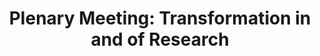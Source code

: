 ---
dateStart: 2007-12-14
dateEnd:
title: "Plenary Meeting: Transformation in and of Research"
venue: "Virtual Knowledge Studio, Royal Academy of Arts and Science (KNAW)"
organizer: "Andréa Scharnhorst"
credit: "Places & Spaces"
city: Amsterdam
state:
country: The Netherlands
pdfLink:
venueImages:
 - sm: image01.sm.jpg
   lg: image01.lg.jpg
 - sm: image02.sm.jpg
   lg: image02.lg.jpg
 - sm: image03.sm.jpg
   lg: image03.lg.jpg
 - sm: image04.sm.jpg
   lg: image04.lg.jpg
 - sm: image05.sm.jpg
   lg: image05.lg.jpg
---
